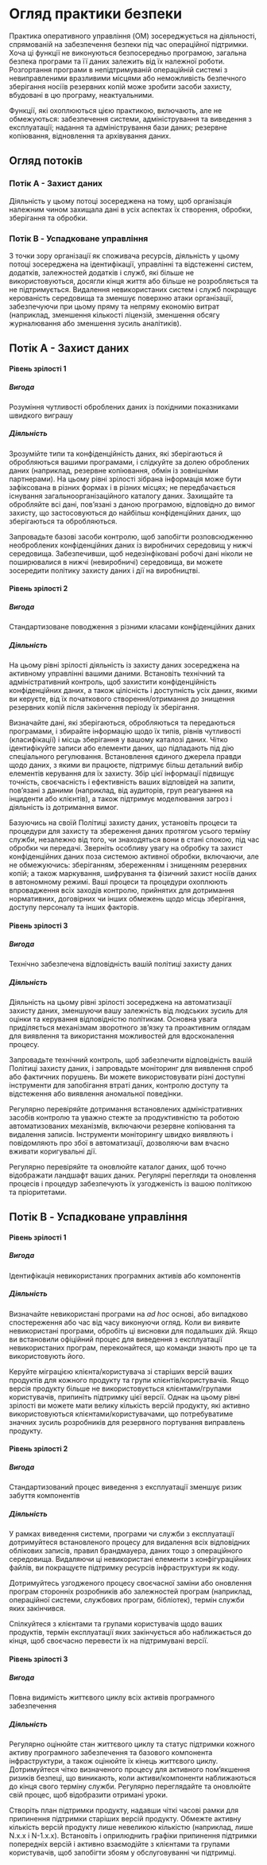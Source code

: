 # Огляд практики безпеки

Практика оперативного управління (OM) зосереджується на діяльності, спрямованій на забезпечення безпеки під час операційної підтримки. Хоча ці функції не виконуються безпосередньо програмою, загальна безпека програми та її даних залежить від їх належної роботи. Розгортання програми в непідтримуваній операційній системі з невиправленими вразливими місцями або неможливість безпечного зберігання носіїв резервних копій може зробити засоби захисту, вбудовані в цю програму, неактуальними.

Функції, які охоплюються цією практикою, включають, але не обмежуються: забезпечення системи, адміністрування та виведення з експлуатації; надання та адміністрування бази даних; резервне копіювання, відновлення та архівування даних.

## Огляд потоків

### Потік А - Захист даних
Діяльність у цьому потоці зосереджена на тому, щоб організація належним чином захищала дані в усіх аспектах їх створення, обробки, зберігання та обробки.

### Потік B - Успадковане управління
З точки зору організації як споживача ресурсів, діяльність у цьому потоці зосереджена на ідентифікації, управлінні та відстеженні систем, додатків, залежностей додатків і служб, які більше не використовуються, досягли кінця життя або більше не розробляється та не підтримується. Видалення невикористаних систем і служб покращує керованість середовища та зменшує поверхню атаки організації, забезпечуючи при цьому пряму та непряму економію витрат (наприклад, зменшення кількості ліцензій, зменшення обсягу журналювання або зменшення зусиль аналітиків).

## Потік А - Захист даних

#### Рівень зрілості 1

##### Вигода

Розуміння чутливості оброблених даних із похідними показниками швидкого виграшу

##### Діяльність

Зрозумійте типи та конфіденційність даних, які зберігаються й обробляються вашими програмами, і слідкуйте за долею оброблених даних (наприклад, резервне копіювання, обмін із зовнішніми партнерами). На цьому рівні зрілості зібрана інформація може бути зафіксована в різних формах і в різних місцях; не передбачається існування загальноорганізаційного каталогу даних. Захищайте та обробляйте всі дані, пов’язані з даною програмою, відповідно до вимог захисту, що застосовуються до найбільш конфіденційних даних, що зберігаються та обробляються.

Запровадьте базові засоби контролю, щоб запобігти розповсюдженню необроблених конфіденційних даних із виробничих середовищ у нижчі середовища. Забезпечивши, щоб недезінфіковані робочі дані ніколи не поширювалися в нижчі (невиробничі) середовища, ви можете зосередити політику захисту даних і дії на виробництві.

#### Рівень зрілості 2

##### Вигода

Стандартизоване поводження з різними класами конфіденційних даних

##### Діяльність

На цьому рівні зрілості діяльність із захисту даних зосереджена на активному управлінні вашими даними. Встановіть технічний та адміністративний контроль, щоб захистити конфіденційність конфіденційних даних, а також цілісність і доступність усіх даних, якими ви керуєте, від їх початкового створення/отримання до знищення резервних копій після закінчення періоду їх зберігання.

Визначайте дані, які зберігаються, обробляються та передаються програмами, і збирайте інформацію щодо їх типів, рівнів чутливості (класифікації) і місць зберігання у вашому каталозі даних. Чітко ідентифікуйте записи або елементи даних, що підпадають під дію спеціального регулювання. Встановлення єдиного джерела правди щодо даних, з якими ви працюєте, підтримує більш детальний вибір елементів керування для їх захисту. Збір цієї інформації підвищує точність, своєчасність і ефективність ваших відповідей на запити, пов’язані з даними (наприклад, від аудиторів, груп реагування на інциденти або клієнтів), а також підтримує моделювання загроз і діяльність із дотримання вимог.

Базуючись на своїй Політиці захисту даних, установіть процеси та процедури для захисту та збереження даних протягом усього терміну служби, незалежно від того, чи знаходяться вони в стані спокою, під час обробки чи передачі. Зверніть особливу увагу на обробку та захист конфіденційних даних поза системою активної обробки, включаючи, але не обмежуючись: зберіганням, збереженням і знищенням резервних копій; а також маркування, шифрування та фізичний захист носіїв даних в автономному режимі. Ваші процеси та процедури охоплюють впровадження всіх заходів контролю, прийнятих для дотримання нормативних, договірних чи інших обмежень щодо місць зберігання, доступу персоналу та інших факторів.

#### Рівень зрілості 3

##### Вигода
Технічно забезпечена відповідність вашій політиці захисту даних

##### Діяльність
Діяльність на цьому рівні зрілості зосереджена на автоматизації захисту даних, зменшуючи вашу залежність від людських зусиль для оцінки та керування відповідністю політикам. Основна увага приділяється механізмам зворотного зв’язку та проактивним оглядам для виявлення та використання можливостей для вдосконалення процесу.

Запровадьте технічний контроль, щоб забезпечити відповідність вашій Політиці захисту даних, і запровадьте моніторинг для виявлення спроб або фактичних порушень. Ви можете використовувати різні доступні інструменти для запобігання втраті даних, контролю доступу та відстеження або виявлення аномальної поведінки.

Регулярно перевіряйте дотримання встановлених адміністративних засобів контролю та уважно стежте за продуктивністю та роботою автоматизованих механізмів, включаючи резервне копіювання та видалення записів. Інструменти моніторингу швидко виявляють і повідомляють про збої в автоматизації, дозволяючи вам вчасно вживати коригувальні дії.

Регулярно перевіряйте та оновлюйте каталог даних, щоб точно відображати ландшафт ваших даних. Регулярні перегляди та оновлення процесів і процедур забезпечують їх узгодженість із вашою політикою та пріоритетами.

## Потік B - Успадковане управління

#### Рівень зрілості 1

##### Вигода
Ідентифікація невикористаних програмних активів або компонентів

##### Діяльність
Визначайте невикористані програми на _ad hoc_ основі, або випадково
спостереження або час від часу виконуючи огляд. Коли ви виявите невикористані програми, обробіть ці висновки для подальших дій. Якщо ви встановили офіційний процес для виведення з експлуатації невикористаних програм, переконайтеся, що команди знають про це та використовують його.

Керуйте міграцією клієнта/користувача зі старіших версій ваших продуктів для кожного продукту та групи клієнтів/користувачів. Якщо версія продукту більше не використовується клієнтами/групами користувачів, припиніть підтримку цієї версії. Однак на цьому рівні зрілості ви можете мати велику кількість версій продукту, які активно використовуються клієнтами/користувачами, що потребуватиме значних зусиль розробників для резервного портування виправлень продукту.

#### Рівень зрілості 2

##### Вигода
Стандартизований процес виведення з експлуатації зменшує ризик забуття компонентів

##### Діяльність
У рамках виведення системи, програми чи служби з експлуатації дотримуйтеся встановленого процесу для видалення всіх відповідних облікових записів, правил брандмауера, даних тощо з операційного середовища. Видаляючи ці невикористані елементи з конфігураційних файлів, ви покращуєте підтримку ресурсів інфраструктури як коду.

Дотримуйтесь узгодженого процесу своєчасної заміни або оновлення програм сторонніх розробників або залежностей програм (наприклад, операційної системи, службових програм, бібліотек), термін служби яких закінчився.

Спілкуйтеся з клієнтами та групами користувачів щодо ваших продуктів, термін експлуатації яких закінчується або наближається до кінця, щоб своєчасно перевести їх на підтримувані версії.

#### Рівень зрілості 3

##### Вигода
Повна видимість життєвого циклу всіх активів програмного забезпечення

##### Діяльність
Регулярно оцінюйте стан життєвого циклу та статус підтримки кожного активу програмного забезпечення та базового компонента інфраструктури, а також оцінюйте їх кінець життєвого циклу. Дотримуйтеся чітко визначеного процесу для активного пом’якшення ризиків безпеці, що виникають, коли активи/компоненти наближаються до кінця свого терміну служби. Регулярно переглядайте та оновлюйте свій процес, щоб відобразити отримані уроки.

Створіть план підтримки продукту, надавши чіткі часові рамки для припинення підтримки старіших версій продукту. Обмежте активну кількість версій продукту лише невеликою кількістю (наприклад, лише N.x.x і N-1.x.x). Встановіть і оприлюднить графіки припинення підтримки попередніх версій і активно взаємодійте з клієнтами та групами користувачів, щоб запобігти збоям у обслуговуванні чи підтримці.
